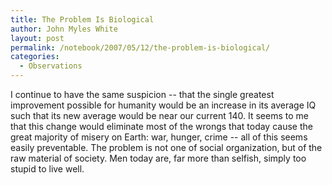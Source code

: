 ```yaml
---
title: The Problem Is Biological
author: John Myles White
layout: post
permalink: /notebook/2007/05/12/the-problem-is-biological/
categories:
  - Observations
---
```


I continue to have the same suspicion -- that the single greatest improvement possible for humanity would be an increase in its average IQ such that its new average would be near our current 140. It seems to me that this change would eliminate most of the wrongs that today cause the great majority of misery on Earth: war, hunger, crime -- all of this seems easily preventable. The problem is not one of social organization, but of the raw material of society. Men today are, far more than selfish, simply too stupid to live well.
